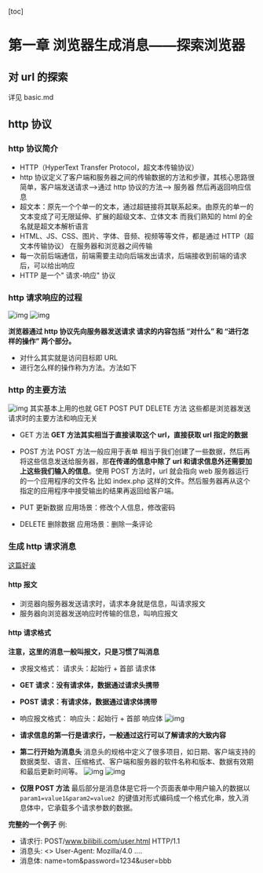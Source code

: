[toc]

# 第一章 浏览器生成消息——探索浏览器

## 对 url 的探索

详见 basic.md

## http 协议

### http 协议简介

- HTTP（HyperText Transfer Protocol，超文本传输协议）
- http 协议定义了客户端和服务器之间的传输数据的方法和步骤，其核心思路很简单，客户端发送请求——>通过 http 协议的方法——> 服务器 然后再返回响应信息
- 超文本：原先一个个单一的文本，通过超链接将其联系起来。由原先的单一的文本变成了可无限延伸、扩展的超级文本、立体文本 而我们熟知的 html 的全名就是超文本解析语言
- HTML、JS、CSS、图片、字体、音频、视频等等文件，都是通过 HTTP（超文本传输协议） 在服务器和浏览器之间传输
- 每一次前后端通信，前端需要主动向后端发出请求，后端接收到前端的请求后，可以给出响应
- HTTP 是一个" 请求-响应" 协议

### http 请求响应的过程

![img](imgg/2022-10-11-22-32.png)
![img](imgg/22-27-04.png)

**浏览器通过 http 协议先向服务器发送请求 请求的内容包括 “对什么” 和 “进行怎样的操作” 两个部分。**

- 对什么其实就是访问目标即 URL
- 进行怎么样的操作称为方法。方法如下

### http 的主要方法

![img](imgg/urlmethod.png)
其实基本上用的也就 GET POST PUT DELETE 方法
这些都是浏览器发送请求时的主要方法和响应无关

- GET 方法
  **GET 方法其实相当于直接读取这个 url，直接获取 url 指定的数据**

- POST 方法
  POST 方法一般应用于表单 相当于我们创建了一些数据，然后再将这些信息发送给服务器，那**在传递的信息中除了 url 和请求信息外还需要加上这些我们输入的信息**。使用 POST 方法时，url 就会指向 web 服务器运行的一个应用程序的文件名 比如 index.php 这样的文件。然后服务器再从这个指定的应用程序中接受输出的结果再返回给客户端。

- PUT 更新数据
  应用场景：修改个人信息，修改密码

- DELETE 删除数据
  应用场景：删除一条评论

### 生成 http 请求消息

[这篇好诶](https://blog.csdn.net/heyue_99/article/details/74689057)

#### http 报文

- 浏览器向服务器发送请求时，请求本身就是信息，叫请求报文
- 服务器向浏览器发送响应时传输的信息，叫响应报文

#### http 请求格式

**注意，这里的消息一般叫报文，只是习惯了叫消息**

- 求报文格式：
  请求头：起始行 + 首部
  请求体
- **GET 请求：没有请求体，数据通过请求头携带**
- **POST 请求：有请求体，数据通过请求体携带**
- 响应报文格式：
  响应头：起始行 + 首部
  响应体
  ![img](imgg/request.png)

- **请求信息的第一行是请求行，一般通过这行可以了解请求的大致内容**
- **第二行开始为消息头**
  消息头的规格中定义了很多项目，如日期、客户端支持的数据类型、语言、压缩格式、客户端和服务器的软件名称和版本、数据有效期和最后更新时间等。
  ![img](imgg/消息头.png)
  ![img](imgg/消息头1.png)

- **仅限 POST 方法** 最后部分是消息体是它将一个页面表单中用户输入的数据以`param1=value1&param2=value2 `的键值对形式编码成一个格式化串，放入消息体中，它承载多个请求参数的数据。

**完整的一个例子**
例:

- 请求行: POST/www.bilibili.com/user.html HTTP/1.1
- 消息头: <> User-Agent: Mozilla/4.0 ....
- 消息体: name=tom&password=1234&user=bbb


